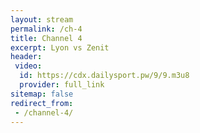 ```yaml
---
layout: stream
permalink: /ch-4
title: Channel 4
excerpt: Lyon vs Zenit
header:
 video:
  id: https://cdx.dailysport.pw/9/9.m3u8
  provider: full_link
sitemap: false
redirect_from:
 - /channel-4/
---
```

<style>h1#page-title{display:none;height:0;visibility:hidden;!important</style>

